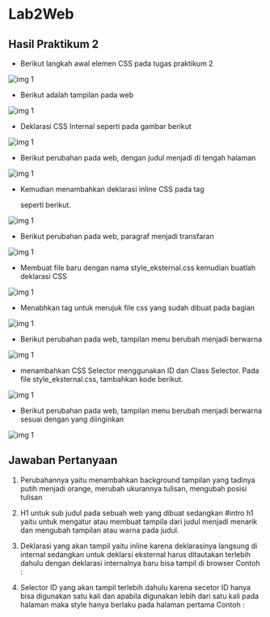 # Lab2Web
## Hasil Praktikum 2

- Berikut langkah awal elemen CSS pada tugas praktikum 2

![img 1](Screenshot/1.png)


- Berikut adalah tampilan pada web 

![img 1](Screenshot/1a.png)


- Deklarasi CSS Internal seperti pada gambar berikut

![img 1](Screenshot/2.png)


- Berikut perubahan pada web, dengan judul menjadi di tengah halaman 

![img 1](Screenshot/2a.png)


- Kemudian menambahkan deklarasi inline CSS pada tag <p> seperti berikut.

![img 1](Screenshot/3.png)


- Berikut perubahan pada web, paragraf menjadi transfaran

![img 1](Screenshot/3a.png)


- Membuat file baru dengan nama style_eksternal.css kemudian buatlah deklarasi CSS

![img 1](Screenshot/4.png)


- Menabhkan tag <link> untuk merujuk file css yang sudah dibuat pada bagian <head>

![img 1](Screenshot/4a.png)


- Berikut perubahan pada web, tampilan menu berubah menjadi berwarna

![img 1](Screenshot/4b.png)


- menambahkan CSS Selector menggunakan ID dan Class Selector. Pada file style_eksternal.css, tambahkan kode berikut.

![img 1](Screenshot/5.png)


- Berikut perubahan pada web, tampilan menu berubah menjadi berwarna sesuai dengan yang diinginkan

![img 1](Screenshot/5b.png)



## Jawaban Pertanyaan
1. Perubahannya yaitu menambahkan background tampilan yang tadinya putih menjadi orange, merubah ukurannya tulisan, mengubah posisi tulisan

2.	H1 untuk sub judul pada sebuah web yang dibuat sedangkan #intro h1 yaitu untuk mengatur atau membuat tampila dari judul menjadi menarik dan mengubah tampilan atau warna pada judul.

3.	Deklarasi yang akan tampil yaitu inline karena deklarasinya langsung di internal sedangkan untuk deklarsi eksternal harus ditautakan terlebih dahulu dengan deklarasi internalnya baru bisa tampil di browser
Contoh :
<!DOCTYPE html>
<html lang="en">
    <head>
        <meta charset="UTF-8">
        <meta name="viewport" content="width=device-width, initial-scala=1.0">
        <title>CSS DASAR</title>
        <link rel="stylesheet" href="style_eksternal.css">
        </head>
        
4. Selector ID yang akan tampil terlebih dahulu karena secetor ID hanya bisa digunakan satu kali dan apabila digunakan lebih dari satu kali pada halaman maka style hanya berlaku pada halaman pertama
Contoh :
<!DOCTYPE html>
<html lang="en">
    <head>
        <meta charset="UTF-8">
        <meta name="viewport" content="width=device-width, initial-scala=1.0">
        <title>CSS DASAR</title>
        <link rel="stylesheet" href="style_eksternal.css">
        </head>
    <title>CSS DASAR</title>
    <style>
Selector Class hanya digunakan pada elemen group dan Class bisa digunakan berulangkali pada sebuah dokumen web
Contoh :
<body>
        <header>
            <h1>CSS Internal dan <i>lnline CSS</i></h1>
        </header>
        <nav>
            <a href="lab2_CSS_Dasar.html">CSS DASAR</a>
            <a href="lab2_CSS_Eksternal.html">CSS Eksternal</a>
            <a href="lab1_tag_Dasar.html">HTML DASAR</a>
        </nav>

